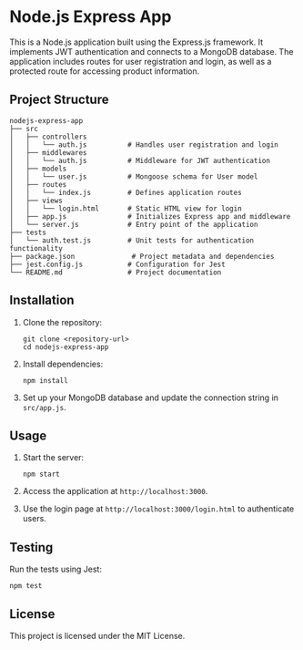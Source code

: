 # Node.js Express App

This is a Node.js application built using the Express.js framework. It implements JWT authentication and connects to a MongoDB database. The application includes routes for user registration and login, as well as a protected route for accessing product information.

## Project Structure

```
nodejs-express-app
├── src
│   ├── controllers
│   │   └── auth.js          # Handles user registration and login
│   ├── middlewares
│   │   └── auth.js          # Middleware for JWT authentication
│   ├── models
│   │   └── user.js          # Mongoose schema for User model
│   ├── routes
│   │   └── index.js         # Defines application routes
│   ├── views
│   │   └── login.html       # Static HTML view for login
│   ├── app.js               # Initializes Express app and middleware
│   └── server.js            # Entry point of the application
├── tests
│   └── auth.test.js         # Unit tests for authentication functionality
├── package.json              # Project metadata and dependencies
├── jest.config.js           # Configuration for Jest
└── README.md                # Project documentation
```

## Installation

1. Clone the repository:
   ```
   git clone <repository-url>
   cd nodejs-express-app
   ```

2. Install dependencies:
   ```
   npm install
   ```

3. Set up your MongoDB database and update the connection string in `src/app.js`.

## Usage

1. Start the server:
   ```
   npm start
   ```

2. Access the application at `http://localhost:3000`.

3. Use the login page at `http://localhost:3000/login.html` to authenticate users.

## Testing

Run the tests using Jest:
```
npm test
```

## License

This project is licensed under the MIT License.